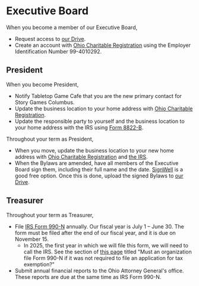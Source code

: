 # Executive Board

When you become a member of our Executive Board,
- Request access to [our Drive](https://drive.google.com/drive/folders/1iOQmm9OLk_h_PO_t4yrAgGoRAJ1fphzj?usp=drive_link).
- Create an account with [Ohio Charitable Registration](https://charitableregistration.ohioattorneygeneral.gov/) using the Employer Identification Number 99-4010292.

## President

When you become President,
- Notify Tabletop Game Cafe that you are the new primary contact for Story Games Columbus.
- Update the business location to your home address with [Ohio Charitable Registration](https://charitableregistration.ohioattorneygeneral.gov/).
- Update the responsible party to yourself and the business location to your home address with the IRS using [Form 8822-B](https://www.irs.gov/forms-pubs/about-form-8822-b).

Throughout your term as President,
- When you move, update the business location to your new home address with [Ohio Charitable Registration](https://charitableregistration.ohioattorneygeneral.gov/) and [the IRS](https://www.irs.gov/faqs/irs-procedures/address-changes/address-changes).
- When the Bylaws are amended, have all members of the Executive Board sign them, including their full name and the date. [SignWell](https://www.signwell.com/) is a good free option. Once this is done, upload the signed Bylaws to [our Drive](https://drive.google.com/drive/folders/1iOQmm9OLk_h_PO_t4yrAgGoRAJ1fphzj?usp=drive_link).

## Treasurer

Throughout your term as Treasurer,
- File [IRS Form 990-N](https://www.irs.gov/charities-non-profits/annual-electronic-filing-requirement-for-small-exempt-organizations-form-990-n-e-postcard) annually. Our fiscal year is July 1 – June 30. The form must be filed after the end of our fiscal year, and it is due on November 15.
  - In 2025, the first year in which we will file this form, we will need to call the IRS. See the section of [this page](https://www.irs.gov/charities-non-profits/annual-electronic-notice-form-990-n-for-small-organizations-faqs-who-must-file) titled "Must an organization file Form 990-N if it was not required to file an application for tax exemption?"
- Submit annual financial reports to the Ohio Attorney General's office. These reports are due at the same time as IRS Form 990-N.
